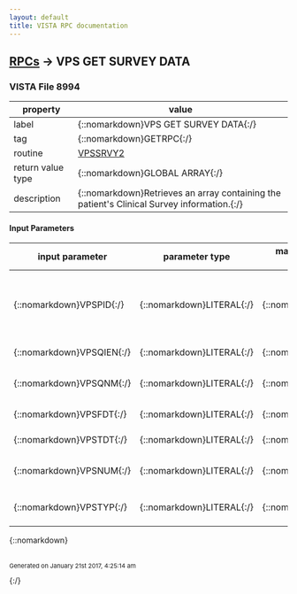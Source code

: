 ```yaml
---
layout: default
title: VISTA RPC documentation
---
```




## [RPCs](TableOfContent.md) &#8594; VPS GET SURVEY DATA 



### VISTA File 8994 


 property | value 
--- | --- 
 label | {::nomarkdown}VPS GET SURVEY DATA{:/}
 tag | {::nomarkdown}GETRPC{:/}
 routine | [VPSSRVY2](http://code.osehra.org/dox/Routine_VPSSRVY2_source.html)
 return value type | {::nomarkdown}GLOBAL ARRAY{:/}
 description | {::nomarkdown}Retrieves an array containing the patient's Clinical Survey information.{:/}

#### Input Parameters

| input parameter | parameter type | maximum data length | required | description | 
| --- | --- | --- | --- | --- | 
| {::nomarkdown}VPSPID{:/} | {::nomarkdown}LITERAL{:/} | {::nomarkdown}25{:/} | {::nomarkdown}true{:/} | {::nomarkdown}Patient ID such as the patient SSN OR DFN OR ICN OR VIC/CACfor whom the Clinical Questionnaire information is beingrequested.{:/} | 
| {::nomarkdown}VPSQIEN{:/} | {::nomarkdown}LITERAL{:/} | {::nomarkdown}9{:/} |  | {::nomarkdown}Questionnaire IEN for filtering the results.{:/} | 
| {::nomarkdown}VPSQNM{:/} | {::nomarkdown}LITERAL{:/} | {::nomarkdown}60{:/} |  | {::nomarkdown}Questionnaire Name for filtering the results.{:/} | 
| {::nomarkdown}VPSFDT{:/} | {::nomarkdown}LITERAL{:/} | {::nomarkdown}14{:/} |  | {::nomarkdown}Date From for filtering the results{:/} | 
| {::nomarkdown}VPSTDT{:/} | {::nomarkdown}LITERAL{:/} | {::nomarkdown}14{:/} |  | {::nomarkdown}Date To for filtering the results{:/} | 
| {::nomarkdown}VPSNUM{:/} | {::nomarkdown}LITERAL{:/} | {::nomarkdown}4{:/} |  | {::nomarkdown}Maxumum number of occurrences to return.{:/} | 
| {::nomarkdown}VPSTYP{:/} | {::nomarkdown}LITERAL{:/} | {::nomarkdown}7{:/} | {::nomarkdown}true{:/} | {::nomarkdown}Patient ID TYPE such as SSN or DFN OR ICN OR VIC/CAC.{:/} | 

{::nomarkdown} <br/><br/><p style="font-size: 11px">Generated on January 21st 2017, 4:25:14 am</p>{:/}